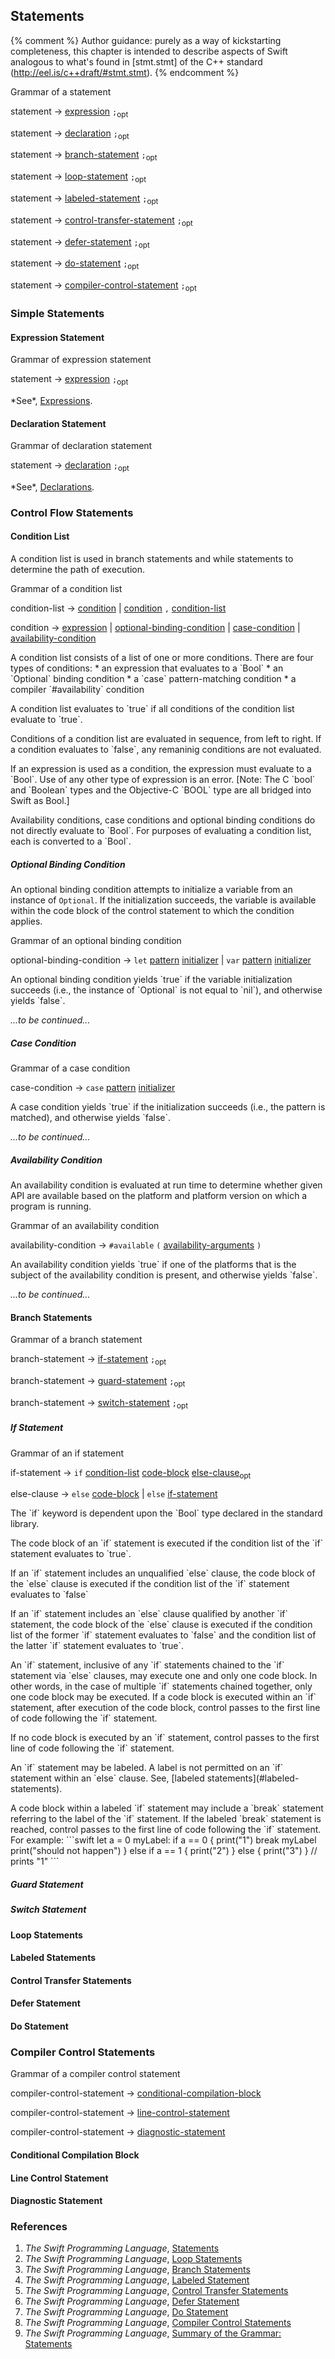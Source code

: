 ---
---

## Statements

{% comment %}
Author guidance: purely as a way of kickstarting completeness, this chapter
is intended to describe aspects of Swift analogous to what's found in 
[stmt.stmt] of the C++ standard (http://eel.is/c++draft/#stmt.stmt).
{% endcomment %}


<div class="admonition grammar">
	<p class="admonition-title">Grammar of a statement</p>
	<div class="syntax-group">
		<p class="syntax-def">
			<span class="name">statement</span>
			<span class="arrow"> → </span> 
			<a href="0800 Expressions">expression</a>
			<code>;</code><sub>opt</sub>
		</p>
		<p class="syntax-def">
			<span class="name">statement</span>
			<span class="arrow"> → </span> 
			<a href="1000 Declarations">declaration</a>
			<code>;</code><sub>opt</sub>
		</p>
		<p class="syntax-def">
			<span class="name">statement</span>
			<span class="arrow"> → </span> 
			<a href="#branch-statements">branch-statement</a>
			<code>;</code><sub>opt</sub>
		</p>
		<p class="syntax-def">
			<span class="name">statement</span>
			<span class="arrow"> → </span> 
			<a href="#loop-statements">loop-statement</a>
			<code>;</code><sub>opt</sub>
		</p>
		<p class="syntax-def">
			<span class="name">statement</span>
			<span class="arrow"> → </span> 
			<a href="#labeled-statements">labeled-statement</a>
			<code>;</code><sub>opt</sub>
		</p>
		<p class="syntax-def">
			<span class="name">statement</span>
			<span class="arrow"> → </span> 
			<a href="#control-transfer-statement">control-transfer-statement</a>
			<code>;</code><sub>opt</sub>
		</p>
		<p class="syntax-def">
			<span class="name">statement</span>
			<span class="arrow"> → </span> 
			<a href="#defer-statement">defer-statement</a>
			<code>;</code><sub>opt</sub>
		</p>
		<p class="syntax-def">
			<span class="name">statement</span>
			<span class="arrow"> → </span> 
			<a href="#do-statement">do-statement</a>
			<code>;</code><sub>opt</sub>
		</p>
		<p class="syntax-def">
			<span class="name">statement</span>
			<span class="arrow"> → </span> 
			<a href="#compiler-control-statement">compiler-control-statement</a>
			<code>;</code><sub>opt</sub>
		</p>
	</div>
</div>

### Simple Statements

#### Expression Statement

<div class="admonition grammar">
	<p class="first admonition-title">Grammar of expression statement</p>
	<div class="syntax-group">
		<p class="syntax-def">
			<a id="statement_expression"></a> 
			<span class="name">statement</span>
			<span class="arrow"> → </span> 
			<a href="0800 Expressions">expression</a>
			<code>;</code><sub>opt</sub>
		</p>
	</div>
</div>

<p class="item"> </p>
*See*, <a href="0800 Expressions">Expressions</a>.

#### Declaration Statement

<div class="admonition grammar">
	<p class="first admonition-title">Grammar of declaration statement</p>
	<div class="syntax-group">
		<p class="syntax-def">
			<a id="statement_declaration"></a>
			<span class="name">statement</span>
			<span class="arrow"> → </span> 
			<a href="1000 Declarations">declaration</a>
			<code>;</code><sub>opt</sub>
		</p>
	</div>
</div>

<p class="item"> </p>
*See*, <a href="1000 Declarations">Declarations</a>. 

### Control Flow Statements

#### Condition List

A condition list is used in branch statements and while statements to determine 
the path of execution.

<div class="admonition grammar">
	<p class="admonition-title">Grammar of a condition list</p>
	<div class="syntax-group">
		<p class="syntax-def">
			<a id="condition-list"></a>
			<span class="name">condition-list</span>
			<span class="arrow"> → </span> 
			<a href="#condition">condition</a>
			|
			<a href="#condition">condition</a>
			<code>,</code>
			<a href="#condition-list">condition-list</a>
		</p>
		<p class="syntax-def">
			<a id="condition"></a>
			<span class="name">condition</span>
			<span class="arrow"> → </span> 
			<a href="expressions">expression</a>
			|
			<a href="#optional-binding-condition">optional-binding-condition</a>
			|
			<a href="#case-condition">case-condition</a>
			|
			<a href="/inactiveLink">availability-condition</a>
		</p>
	</div>
</div>

<p class="item"> </p>
A condition list consists of a list of one or more conditions. There are four 
types of conditions:
* an expression that evaluates to a `Bool`
* an `Optional` binding condition
* a `case` pattern-matching condition
* a compiler `#availability` condition

<p class="item"> </p>
A condition list evaluates to `true` if all conditions of the condition list 
evaluate to `true`.  

<p class="item"> </p>
Conditions of a condition list are evaluated in sequence, from left to right.  
If  a condition evaluates to `false`, any remaninig conditions are not evaluated.

<p class="item"> </p>
If an expression is used as a condition, the expression must evaluate to a 
`Bool`.  Use of any other type of expression is an error.  [Note: The C `bool` 
and `Boolean` types and the Objective-C `BOOL` type are all bridged into Swift 
as Bool.]

<p class="item"> </p>
Availability conditions, case conditions and optional binding conditions do not 
directly evaluate to `Bool`.  For purposes of evaluating a condition list, each 
is converted to a `Bool`.  

##### Optional Binding Condition

An optional binding condition attempts to initialize a variable from an instance 
of `Optional`.  If the initialization succeeds, the variable is available within
the code block of the control statement to which the condition applies.

<div class="admonition grammar">
	<p class="admonition-title">Grammar of an optional binding condition</p>
	<div class="syntax-group">
		<p class="syntax-def">
			<a id="optional-binding-condition"></a>
			<span class="name">optional-binding-condition</span>
			<span class="arrow"> → </span> 
			<code>let</code>
			<a href="/inactiveLink">pattern</a>
			<a href="/inactiveLink">initializer</a>
			|
			<code>var</code>
			<a href="/inactiveLink">pattern</a>
			<a href="/inactiveLink">initializer</a>
		</p>
	</div>
</div>

<p class="item"> </p>
An optional binding condition yields `true` if the variable initialization 
succeeds (i.e., the instance of `Optional` is not equal to `nil`), and otherwise 
yields `false`.  

*...to be continued...*

##### Case Condition

<div class="admonition grammar">
	<p class="admonition-title">Grammar of a case condition</p>
	<div class="syntax-group">
		<p class="syntax-def">
			<span class="name">case-condition</span>
			<span class="arrow"> → </span> 
			<code>case</code>
			<a href="/inactiveLink">pattern</a>
			<a href="/inactiveLink">initializer</a>
		</p>
	</div>
</div>

<p class="item"> </p>
A case condition yields `true` if the initialization succeeds (i.e., the  
pattern is matched), and otherwise yields `false`.

*...to be continued...*

##### Availability Condition

An availability condition is evaluated at run time to determine whether given 
API  are available based on the platform and platform version on which a program 
is running.

<div class="admonition grammar">
	<p class="admonition-title">Grammar of an availability condition</p>
	<div class="syntax-group">
		<p class="syntax-def">
			<span class="name">availability-condition</span>
			<span class="arrow"> → </span> 
			<code>#available</code>
			<code>(</code>
			<a href="/inactiveLink">availability-arguments</a>
			<code>)</code>
		</p>
	</div>
</div>

<p class="item"> </p>
An availability condition yields `true` if one of the platforms that is the 
subject of the availability condition is present, and otherwise yields `false`.

*...to be continued...*

#### Branch Statements

<div class="admonition grammar">
	<p class="admonition-title">Grammar of a branch statement</p>
	<div class="syntax-group">
		<p class="syntax-def">
			<span class="name">branch-statement</span>
			<span class="arrow"> → </span> 
			<a href="#if-statement">if-statement</a>
			<code>;</code><sub>opt</sub>
		</p>
		<p class="syntax-def">
			<span class="name">branch-statement</span>
			<span class="arrow"> → </span> 
			<a href="#guard-statement">guard-statement</a>
			<code>;</code><sub>opt</sub>
		</p>
		<p class="syntax-def">
			<span class="name">branch-statement</span>
			<span class="arrow"> → </span> 
			<a href="#switch-statement">switch-statement</a>
			<code>;</code><sub>opt</sub>
		</p>
	</div>
</div>

##### If Statement
<div class="admonition grammar">
	<p class="admonition-title">Grammar of an if statement</p>
	<div class="syntax-group">
		<p class="syntax-def">
			<span class="name">if-statement</span>
			<span class="arrow"> → </span>
			<code>if</code>
			<a href="condition-list">condition-list</a>
			<a href="/inactiveLink">code-block</a>
			<a href="#else-clause">else-clause</a><sub>opt</sub>
		</p>
		<p class="syntax-def">
			<a id="else-clause"></a>
			<span class="name">else-clause</span>
			<span class="arrow"> → </span> 
			<code>else</code>
			<a href="/inactiveLink">code-block</a>
			|
			<code>else</code>
			<a href="#if-statement">if-statement</a>
		</p>
	</div>
</div>

<p class="item"> </p>
The `if` keyword is dependent upon the `Bool` type declared in the standard 
library.
<p class="item"> </p>
The code block of an `if` statement is executed if the condition list of the 
`if` statement evaluates to `true`.
<p class="item"> </p>
If an `if` statement includes an unqualified `else` clause, the code block of 
the `else` clause is executed if the condition list of the `if` statement 
evaluates to `false` 
<p class="item"> </p>
If an `if` statement includes an `else` clause qualified by another `if` 
statement, the code block of the `else` clause is executed if the condition list 
of the former `if` statement evaluates to `false` and the condition list of the 
latter `if` statement evaluates to `true`.
<p class="item"> </p>
An `if` statement, inclusive of any `if` statements chained to the `if` 
statement via `else` clauses, may execute one and only one code block.  In other 
words, in the case of multiple `if` statements chained together, only one code 
block may be executed.  If a code block is executed within an `if` statement, 
after execution of the code block, control passes to the first line of code 
following the `if` statement. 
<p class="item"> </p>
If no code block is executed by an `if` statement, control passes to the first 
line of code following the `if` statement.
<p class="item"> </p>
An `if` statement may be labeled.  A label is not permitted on an `if` statement 
within an `else` clause.  See, [labeled statements](#labeled-statements).
<p class="item"> </p>
A code block within a labeled `if` statement may include a `break` statement 
referring to the label of the `if` statement.  If the labeled `break` statement 
is reached, control passes to the first line of code following the `if` 
statement.  For example:
```swift
let a = 0
myLabel: if a == 0 {
    print("1")
    break myLabel
    print("should not happen")
} else if a == 1 {
    print("2")
} else {
    print("3")
}
// prints "1"
```



##### Guard Statement

##### Switch Statement

#### Loop Statements
#### Labeled Statements
#### Control Transfer Statements
#### Defer Statement
#### Do Statement

### Compiler Control Statements

<div class="admonition grammar">
	<p class="first admonition-title">Grammar of a compiler control statement</p>
	<div class="syntax-group">
		<p class="syntax-def">
			<span class="name">compiler-control-statement</span>
			<span class="arrow"> → </span> 
			<a href="#conditional-compilation-block">
			conditional-compilation-block</a>
		</p>
		<p class="syntax-def">
			<span class="name">compiler-control-statement</span>
			<span class="arrow"> → </span> 
			<a href="#line-control-statement">
			line-control-statement</a>
		</p>
		<p class="syntax-def">
			<span class="name">compiler-control-statement</span>
			<span class="arrow"> → </span> 
			<a href="#diagnostic-statement">
			diagnostic-statement</a>
		</p>
	</div>
</div>

#### Conditional Compilation Block

#### Line Control Statement

#### Diagnostic Statement

### References

1. *The Swift Programming Language*, [Statements](https://docs.swift.org/swift-book/ReferenceManual/Statements.html)
1. *The Swift Programming Language*, [Loop Statements](https://docs.swift.org/swift-book/ReferenceManual/Statements.html#ID429)
1. *The Swift Programming Language*, [Branch Statements](https://docs.swift.org/swift-book/ReferenceManual/Statements.html#ID434)
1. *The Swift Programming Language*, [Labeled Statement](https://docs.swift.org/swift-book/ReferenceManual/Statements.html#ID439)
1. *The Swift Programming Language*, [Control Transfer Statements](https://docs.swift.org/swift-book/ReferenceManual/Statements.html#ID440)
1. *The Swift Programming Language*, [Defer Statement](https://docs.swift.org/swift-book/ReferenceManual/Statements.html#ID532)
1. *The Swift Programming Language*, [Do Statement](https://docs.swift.org/swift-book/ReferenceManual/Statements.html#ID533)
1. *The Swift Programming Language*, [Compiler Control Statements](https://docs.swift.org/swift-book/ReferenceManual/Statements.html#ID538)
1. *The Swift Programming Language*, [Summary of the Grammar: Statements](https://docs.swift.org/swift-book/ReferenceManual/zzSummaryOfTheGrammar.html#ID475)

